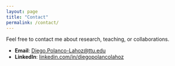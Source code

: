 ```yaml
---
layout: page
title: "Contact"
permalink: /contact/
---
```


Feel free to contact me about research, teaching, or collaborations.

- **Email**: [Diego.Polanco-Lahoz@ttu.edu](mailto:Diego.Polanco-Lahoz@ttu.edu)
- **LinkedIn**: [linkedin.com/in/diegopolancolahoz](https://www.linkedin.com/in/diegopolancolahoz)
